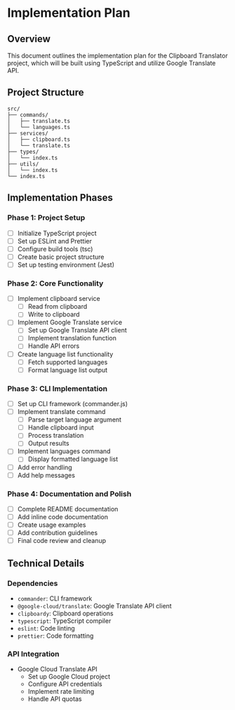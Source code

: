# Implementation Plan

## Overview

This document outlines the implementation plan for the Clipboard Translator project, which will be built using TypeScript and utilize Google Translate API.

## Project Structure

```
src/
├── commands/
│   ├── translate.ts
│   └── languages.ts
├── services/
│   ├── clipboard.ts
│   └── translate.ts
├── types/
│   └── index.ts
├── utils/
│   └── index.ts
└── index.ts
```

## Implementation Phases

### Phase 1: Project Setup
- [ ] Initialize TypeScript project
- [ ] Set up ESLint and Prettier
- [ ] Configure build tools (tsc)
- [ ] Create basic project structure
- [ ] Set up testing environment (Jest)

### Phase 2: Core Functionality
- [ ] Implement clipboard service
  - [ ] Read from clipboard
  - [ ] Write to clipboard
- [ ] Implement Google Translate service
  - [ ] Set up Google Translate API client
  - [ ] Implement translation function
  - [ ] Handle API errors
- [ ] Create language list functionality
  - [ ] Fetch supported languages
  - [ ] Format language list output

### Phase 3: CLI Implementation
- [ ] Set up CLI framework (commander.js)
- [ ] Implement translate command
  - [ ] Parse target language argument
  - [ ] Handle clipboard input
  - [ ] Process translation
  - [ ] Output results
- [ ] Implement languages command
  - [ ] Display formatted language list
- [ ] Add error handling
- [ ] Add help messages

### Phase 4: Documentation and Polish
- [ ] Complete README documentation
- [ ] Add inline code documentation
- [ ] Create usage examples
- [ ] Add contribution guidelines
- [ ] Final code review and cleanup

## Technical Details

### Dependencies
- `commander`: CLI framework
- `@google-cloud/translate`: Google Translate API client
- `clipboardy`: Clipboard operations
- `typescript`: TypeScript compiler
- `eslint`: Code linting
- `prettier`: Code formatting

### API Integration
- Google Cloud Translate API
  - Set up Google Cloud project
  - Configure API credentials
  - Implement rate limiting
  - Handle API quotas
